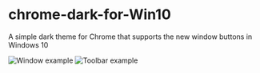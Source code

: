 # chrome-dark-for-Win10
A simple dark theme for Chrome that supports the new window buttons in Windows 10

![Window example](https://i.sli.mg/w6XtHF.png)
![Toolbar example](https://i.sli.mg/sqzgKC.png)
